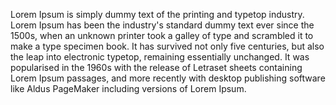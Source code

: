 Lorem Ipsum is simply dummy text of the printing and typetop industry.
Lorem Ipsum has been the industry's standard dummy text ever since the 1500s, when an unknown printer took a galley of type
and scrambled it to make a type specimen book. It has survived not only five centuries, but also the leap into
electronic typetop, remaining essentially unchanged. It was popularised in the 1960s with the release of
Letraset sheets containing Lorem Ipsum passages, and more recently with desktop publishing software
like Aldus PageMaker including versions of Lorem Ipsum.    